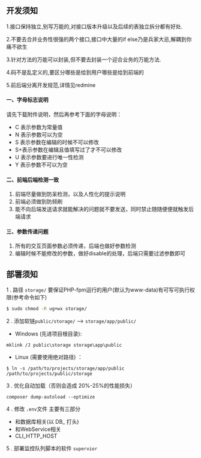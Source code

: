 ## 开发须知
1.接口保持独立,别写万能的,对接口版本升级以及后续的表独立拆分都有好处.

2.不要去合并业务性很强的两个接口,接口中大量的if else乃是兵家大忌,解耦到你痛不欲生

3.针对方法的万能可以封装,但不要去封装一个迎合业务的万能方法.

4.码不是乱定义的,要区分哪些是给到用户哪些是给到前端的

5.前后端分离开发规范,详情见redmine

#### 一、字母标志说明

请先下载附件说明，然后再参考下面的字母说明：
- C 表示参数为常量值
- N 表示参数可以为空
- S 表示参数在编辑的时候不可以修改
- S+表示参数在编辑且值填写过了才不可以修改
- U 表示参数要进行唯一性检测
- Y 表示参数不可以为空

#### 二、前端后端检测一致

1. 前端尽量做到防呆检测，以及人性化的提示说明 
2. 前端必须做到防频刷
3. 能不向后端发送请求就能解决的问题就不要发送，同时禁止随随便便就触发后端请求

#### 三、参数传递问题

1. 所有的交互页面参数必须传递，后端也做好参数检测
2. 编辑时候不能修改的参数，做好disable的处理，后端只需要过滤参数即可
  
## 部署须知
1 . 路径 `storage/` 要保证PHP-fpm运行的用户(默认为www-data)有可写可执行权限(参考命令如下)
 ```bash
$ sudo chmod -R ug+wx storage/
```
2 . 添加软链`public/storage/` --> `storage/app/public/`
 - Windows (先进项目根目录):
 ```
 mklink /J public\storage storage\app\public
```
 - Linux (需要使用绝对路径) ：
 ```
$ ln -s /path/to/projects/storage/app/public /path/to/projects/public/storage
```

3 . 优化自动加载（否则会造成 20%-25%的性能损失）

```
composer dump-autoload --optimize
```
4 . 修改 `.env`文件 主要有三部分
 - 和数据库相关(以 DB_ 打头)
 - 和WebService相关 
 - CLI_HTTP_HOST 

5 . 部署监控队列脚本的软件 `supervior`
